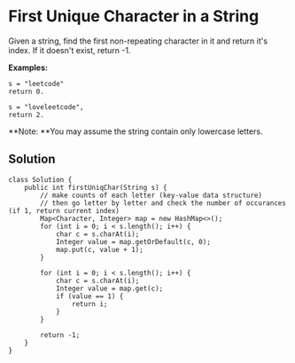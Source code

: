 # First Unique Character in a String

Given a string, find the first non-repeating character in it and return it's index. If it doesn't exist, return -1.

**Examples:**

```
s = "leetcode"
return 0.

s = "loveleetcode",
return 2.
```

**Note: **You may assume the string contain only lowercase letters.

## Solution

```
class Solution {
    public int firstUniqChar(String s) {
        // make counts of each letter (key-value data structure)
        // then go letter by letter and check the number of occurances (if 1, return current index)
        Map<Character, Integer> map = new HashMap<>();
        for (int i = 0; i < s.length(); i++) {
            char c = s.charAt(i);
            Integer value = map.getOrDefault(c, 0);
            map.put(c, value + 1);
        }
        
        for (int i = 0; i < s.length(); i++) {
            char c = s.charAt(i);
            Integer value = map.get(c);
            if (value == 1) {
                return i;
            }
        }
        
        return -1;
    }
}
```



